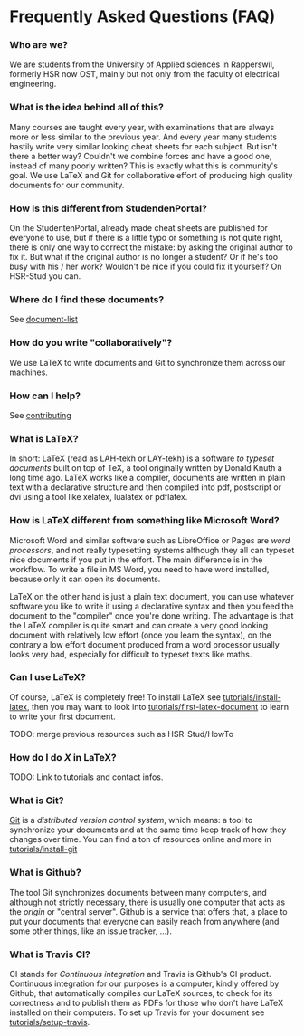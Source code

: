 # Frequently Asked Questions (FAQ)

### Who are we?

We are students from the University of Applied sciences in Rapperswil, formerly HSR now OST, mainly but not only from the faculty of electrical engineering.

### What is the idea behind all of this?

Many courses are taught every year, with examinations that are always more or less similar to the previous year. And every year many students hastily write very similar looking cheat sheets for each subject. But isn't there a better way? Couldn't we combine forces and have a good one, instead of many poorly written? This is exactly what this is community's goal. We use LaTeX and Git for collaborative effort of producing high quality documents for our community.

### How is this different from StudendenPortal?

On the StudentenPortal, already made cheat sheets are published for everyone to use, but if there is a little typo or something is not quite right, there is only one way to correct the mistake: by asking the original author to fix it.
But what if the original author is no longer a student? Or if he's too busy with his / her work? Wouldn't be nice if you could fix it yourself? On HSR-Stud you can.

### Where do I find these documents?

See [document-list](document-list.md)

### How do you write "collaboratively"?

We use LaTeX to write documents and Git to synchronize them across our machines.

### How can I help?

See [contributing](contributing.md)

### What is LaTeX?

In short: LaTeX (read as LAH-tekh or LAY-tekh) is a software *to typeset documents* built on top of TeX, a tool originally written by Donald Knuth a long time ago. LaTeX works like a compiler, documents are written in plain text with a declarative structure and then compiled into pdf, postscript or dvi using a tool like xelatex, lualatex or pdflatex.

### How is LaTeX different from something like Microsoft Word?

Microsoft Word and similar software such as LibreOffice or Pages are *word processors*, and not really typesetting systems although they all can typeset nice documents if you put in the effort. The main difference is in the workflow. To write a file in MS Word, you need to have word installed, because only it can open its documents.

LaTeX on the other hand is just a plain text document, you can use whatever software you like to write it using a declarative syntax and then you feed the document to the "compiler" once you're done writing. The advantage is that the LaTeX compiler is quite smart and can create a very good looking document with relatively low effort (once you learn the syntax), on the contrary a low effort document produced from a word processor usually looks very bad, especially for difficult to typeset texts like maths.

### Can I use LaTeX?

Of course, LaTeX is completely free! To install LaTeX see [tutorials/install-latex](./tutorials/install-latex.md), then you may want to look into [tutorials/first-latex-document](./tutorials/first-latex-document.md) to learn to write your first document.

TODO: merge previous resources such as HSR-Stud/HowTo

### How do I do *X* in LaTeX?

TODO: Link to tutorials and contact infos.

### What is Git?

[Git](https://git-scm.org) is a *distributed version control system*, which means: a tool to synchronize your documents and at the same time keep track of how they changes over time. You can find a ton of resources online and more in [tutorials/install-git](./tutorials/install-git.md)

### What is Github?

The tool Git synchronizes documents between many computers, and although not strictly necessary, there is usually one computer that acts as the *origin* or "central server". Github is a service that offers that, a place to put your documents that everyone can easily reach from anywhere (and some other things, like an issue tracker, ...).

### What is Travis CI?

CI stands for *Continuous integration* and Travis is Github's CI product. Continuous integration for our purposes is a computer, kindly offered by Github, that automatically compiles our LaTeX sources, to check for its correctness and to publish them as PDFs for those who don't have LaTeX installed on their computers. To set up Travis for your document see [tutorials/setup-travis](./tutorials/setup-travis.md).
